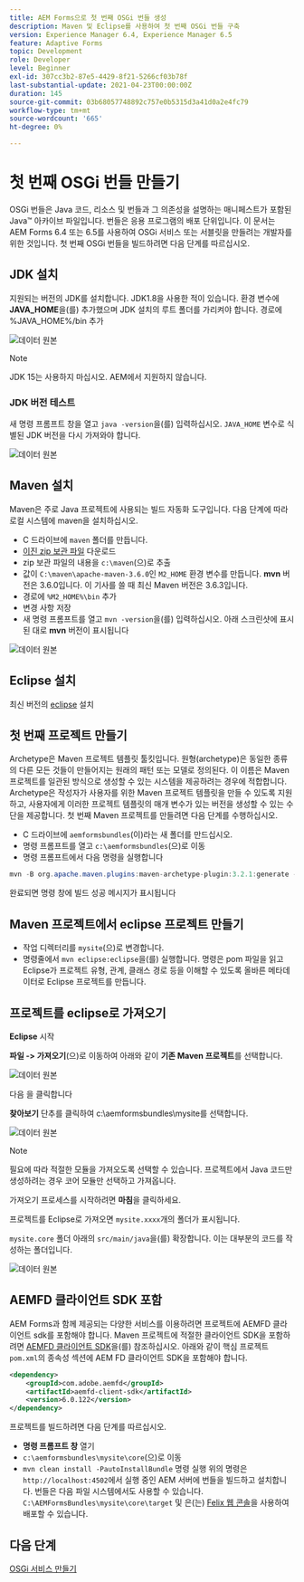 ```yaml
---
title: AEM Forms으로 첫 번째 OSGi 번들 생성
description: Maven 및 Eclipse를 사용하여 첫 번째 OSGi 번들 구축
version: Experience Manager 6.4, Experience Manager 6.5
feature: Adaptive Forms
topic: Development
role: Developer
level: Beginner
exl-id: 307cc3b2-87e5-4429-8f21-5266cf03b78f
last-substantial-update: 2021-04-23T00:00:00Z
duration: 145
source-git-commit: 03b68057748892c757e0b5315d3a41d0a2e4fc79
workflow-type: tm+mt
source-wordcount: '665'
ht-degree: 0%

---
```


# 첫 번째 OSGi 번들 만들기

OSGi 번들은 Java 코드, 리소스 및 번들과 그 의존성을 설명하는 매니페스트가 포함된 Java™ 아카이브 파일입니다. 번들은 응용 프로그램의 배포 단위입니다. 이 문서는 AEM Forms 6.4 또는 6.5를 사용하여 OSGi 서비스 또는 서블릿을 만들려는 개발자를 위한 것입니다. 첫 번째 OSGi 번들을 빌드하려면 다음 단계를 따르십시오.


## JDK 설치

지원되는 버전의 JDK를 설치합니다. JDK1.8을 사용한 적이 있습니다. 환경 변수에 **JAVA_HOME**을(를) 추가했으며 JDK 설치의 루트 폴더를 가리켜야 합니다.
경로에 %JAVA_HOME%/bin 추가

![데이터 원본](assets/java-home.JPG)

>[!NOTE]
> JDK 15는 사용하지 마십시오. AEM에서 지원하지 않습니다.

### JDK 버전 테스트

새 명령 프롬프트 창을 열고 `java -version`을(를) 입력하십시오. `JAVA_HOME` 변수로 식별된 JDK 버전을 다시 가져와야 합니다.

![데이터 원본](assets/java-version.JPG)

## Maven 설치

Maven은 주로 Java 프로젝트에 사용되는 빌드 자동화 도구입니다. 다음 단계에 따라 로컬 시스템에 maven을 설치하십시오.

* C 드라이브에 `maven` 폴더를 만듭니다.
* [이진 zip 보관 파일](https://maven.apache.org/download.cgi) 다운로드
* zip 보관 파일의 내용을 `c:\maven`(으)로 추출
* 값이 `C:\maven\apache-maven-3.6.0`인 `M2_HOME` 환경 변수를 만듭니다. **mvn** 버전은 3.6.0입니다. 이 기사를 쓸 때 최신 Maven 버전은 3.6.3입니다.
* 경로에 `%M2_HOME%\bin` 추가
* 변경 사항 저장
* 새 명령 프롬프트를 열고 `mvn -version`을(를) 입력하십시오. 아래 스크린샷에 표시된 대로 **mvn** 버전이 표시됩니다

![데이터 원본](assets/mvn-version.JPG)


## Eclipse 설치

최신 버전의 [eclipse](https://www.eclipse.org/downloads/) 설치

## 첫 번째 프로젝트 만들기

Archetype은 Maven 프로젝트 템플릿 툴킷입니다. 원형(archetype)은 동일한 종류의 다른 모든 것들이 만들어지는 원래의 패턴 또는 모델로 정의된다. 이 이름은 Maven 프로젝트를 일관된 방식으로 생성할 수 있는 시스템을 제공하려는 경우에 적합합니다. Archetype은 작성자가 사용자를 위한 Maven 프로젝트 템플릿을 만들 수 있도록 지원하고, 사용자에게 이러한 프로젝트 템플릿의 매개 변수가 있는 버전을 생성할 수 있는 수단을 제공합니다.
첫 번째 Maven 프로젝트를 만들려면 다음 단계를 수행하십시오.

* C 드라이브에 `aemformsbundles`(이)라는 새 폴더를 만드십시오.
* 명령 프롬프트를 열고 `c:\aemformsbundles`(으)로 이동
* 명령 프롬프트에서 다음 명령을 실행합니다

```java
mvn -B org.apache.maven.plugins:maven-archetype-plugin:3.2.1:generate -D archetypeGroupId=com.adobe.aem -D archetypeArtifactId=aem-project-archetype -D archetypeVersion=36 -D appTitle="My Site" -D appId="mysite" -D groupId="com.mysite" -D aemVersion=6.5.13
```

완료되면 명령 창에 빌드 성공 메시지가 표시됩니다

## Maven 프로젝트에서 eclipse 프로젝트 만들기

* 작업 디렉터리를 `mysite`(으)로 변경합니다.
* 명령줄에서 `mvn eclipse:eclipse`을(를) 실행합니다. 명령은 pom 파일을 읽고 Eclipse가 프로젝트 유형, 관계, 클래스 경로 등을 이해할 수 있도록 올바른 메타데이터로 Eclipse 프로젝트를 만듭니다.

## 프로젝트를 eclipse로 가져오기

**Eclipse** 시작

**파일 -> 가져오기**(으)로 이동하여 아래와 같이 **기존 Maven 프로젝트**&#x200B;를 선택합니다.

![데이터 원본](assets/import-mvn-project.JPG)

다음 을 클릭합니다

**찾아보기** 단추를 클릭하여 c:\aemformsbundles\mysite를 선택합니다.

![데이터 원본](assets/mysite-eclipse-project.png)

>[!NOTE]
>필요에 따라 적절한 모듈을 가져오도록 선택할 수 있습니다. 프로젝트에서 Java 코드만 생성하려는 경우 코어 모듈만 선택하고 가져옵니다.

가져오기 프로세스를 시작하려면 **마침**&#x200B;을 클릭하세요.

프로젝트를 Eclipse로 가져오면 `mysite.xxxx`개의 폴더가 표시됩니다.

`mysite.core` 폴더 아래의 `src/main/java`을(를) 확장합니다. 이는 대부분의 코드를 작성하는 폴더입니다.

![데이터 원본](assets/mysite-core-project.png)

## AEMFD 클라이언트 SDK 포함

AEM Forms과 함께 제공되는 다양한 서비스를 이용하려면 프로젝트에 AEMFD 클라이언트 sdk를 포함해야 합니다. Maven 프로젝트에 적절한 클라이언트 SDK을 포함하려면 [AEMFD 클라이언트 SDK](https://mvnrepository.com/artifact/com.adobe.aemfd/aemfd-client-sdk)을(를) 참조하십시오. 아래와 같이 핵심 프로젝트 `pom.xml`의 종속성 섹션에 AEM FD 클라이언트 SDK을 포함해야 합니다.

```xml
<dependency>
    <groupId>com.adobe.aemfd</groupId>
    <artifactId>aemfd-client-sdk</artifactId>
    <version>6.0.122</version>
</dependency>
```

프로젝트를 빌드하려면 다음 단계를 따르십시오.

* **명령 프롬프트 창** 열기
* `c:\aemformsbundles\mysite\core`(으)로 이동
* `mvn clean install -PautoInstallBundle` 명령 실행
위의 명령은 `http://localhost:4502`에서 실행 중인 AEM 서버에 번들을 빌드하고 설치합니다. 번들은 다음 파일 시스템에서도 사용할 수 있습니다.
  `C:\AEMFormsBundles\mysite\core\target` 및 은(는) [Felix 웹 콘솔](http://localhost:4502/system/console/bundles)을 사용하여 배포할 수 있습니다.

## 다음 단계

[OSGi 서비스 만들기](./create-osgi-service.md)

